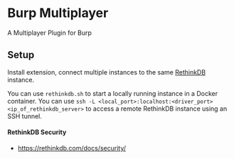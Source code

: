 # Burp Multiplayer

A Multiplayer Plugin for Burp


## Setup

Install extension, connect multiple instances to the same [RethinkDB](https://rethinkdb.com/) instance.

You can use `rethinkdb.sh` to start a locally running instance in a Docker container. You can use `ssh -L <local_port>:localhost:<driver_port> <ip_of_rethinkdb_server>` to access a remote RethinkDB instance using an SSH tunnel.

#### RethinkDB Security
 
 * https://rethinkdb.com/docs/security/
 
